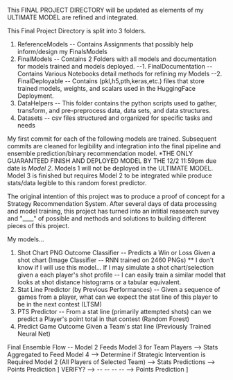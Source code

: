 This FINAL PROJECT DIRECTORY will be updated as elements of my ULTIMATE MODEL are refined and integrated.

This Final Project Directory is split into 3 folders.
1. ReferenceModels -- Contains Assignments that possibly help inform/design my FinalsModels
2. FinalModels -- Contains 2 Folders with all models and documentation for models trained and models deployed.
  --1. FinalDocumentation -- Contains Various Notebooks detail methods for refining my Models
  --2. FinalDeployable -- Contains (pkl,h5,pth,keras,etc.) files that store trained models, weights, and scalars used in the HuggingFace Deployment.
3. DataHelpers -- This folder contains the python scripts used to gather, transform, and pre-preprocess data, data sets, and data structures.
4. Datasets -- csv files structured and organized for specific tasks and needs
  


My first commit for each of the following models are trained. Subsequent commits are cleaned for legibility and integration into the final pipeline and ensemble prediction/binary recommendation model.
*THE ONLY GUARANTEED FINISH AND DEPLOYED MODEL BY THE 12/2 11:59pm due date is *Model 2*.
Models 1 will not be deployed in the ULTIMATE MODEL.
Model 3 is finished but requires Model 2 to be integrated while produce stats/data legible to this random forest predictor.

The original intention of this project was to produce a proof of concept for a Strategy Recommendation System. After several days of data processing and model training, this project has turned into an intitial reasearch survey and "____" of possible and methods and solutions to building different pieces of this project.


My models...
1. Shot Chart PNG Outcome Classifier -- Predicts a Win or Loss Given a shot chart (Image Classifier -- RNN trained on 2460 PNGs)
   ** I don't know if I will use this model... If I may simulate a shot chart/selection given a each player's shot profile
   -- I can easily train a similar model that looks at shot distance histograms or a tabular equivalent.
2. Stat Line Predictor (by Previous Performances) -- Given a sequence of games from a player, what can we expect the stat line of this player to be in the next contest (LTSM)
3. PTS Predictor -- From a stat line (primarily attempted shots) can we predict a Player's point total in that contest (Random Forest)
4. Predict Game Outcome Given a Team's stat line (Previously Trained Neural Net)

Final Ensemble Flow -- Model 2 Feeds Model 3 for Team Players --> Stats Aggregated to Feed Model 4 --> Determine if Strategic Intervention is Required
Model 2 (All Players of Selected Team) --> Stats Predictions --> Points Prediction ] VERIFY? --> 
                                       --    --   --   --    --> Points Prediction ]
